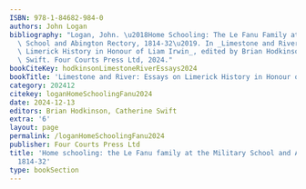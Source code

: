 ```yaml
---
ISBN: 978-1-84682-984-0
authors: John Logan
bibliography: "Logan, John. \u2018Home Schooling: The Le Fanu Family at the Military\
  \ School and Abington Rectory, 1814-32\u2019. In _Limestone and River: Essays on\
  \ Limerick History in Honour of Liam Irwin_, edited by Brian Hodkinson and Catherine\
  \ Swift. Four Courts Press Ltd, 2024."
bookCiteKey: hodkinsonLimestoneRiverEssays2024
bookTitle: 'Limestone and River: Essays on Limerick History in Honour of Liam Irwin'
category: 202412
citekey: loganHomeSchoolingFanu2024
date: 2024-12-13
editors: Brian Hodkinson, Catherine Swift
extra: '6'
layout: page
permalink: /loganHomeSchoolingFanu2024
publisher: Four Courts Press Ltd
title: 'Home schooling: the Le Fanu family at the Military School and Abington Rectory,
  1814-32'
type: bookSection
---
```

